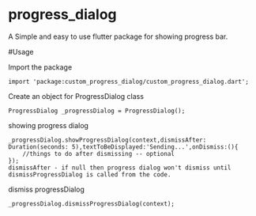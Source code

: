 # progress_dialog

A Simple and easy to use flutter package for showing progress bar.


#Usage

Import the package
```
import 'package:custom_progress_dialog/custom_progress_dialog.dart';
```


Create an object for ProgressDialog class
```
ProgressDialog _progressDialog = ProgressDialog();
```

showing progress dialog

```
_progressDialog.showProgressDialog(context,dismissAfter: Duration(seconds: 5),textToBeDisplayed:'Sending...',onDismiss:(){
	//things to do after dismissing -- optional
});
dismissAfter - if null then progress dialog won't dismiss until dismissProgressDialog is called from the code.
```

dismiss progressDialog

```
_progressDialog.dismissProgressDialog(context);
```